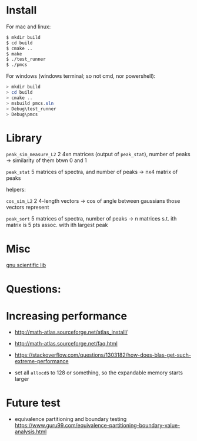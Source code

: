 # Install

For mac and linux:

```bash
$ mkdir build
$ cd build
$ cmake ..
$ make
$ ./test_runner
$ ./pmcs
```

For windows (windows terminal; so not cmd, nor powershell):

```powershell
> mkdir build
> cd build
> cmake ..
> msbuild pmcs.sln
> Debug\test_runner
> Debug\pmcs
```

# Library

`peak_sim_measure_L2`
2 4xn matrices (output of `peak_stat`), number of peaks -> similarity of them btwn
0 and 1

`peak_stat`
5 matrices of spectra, and number of peaks -> nx4 matrix of peaks

helpers:

`cos_sim_L2`
2 4-length vectors -> cos of angle between gaussians those vectors represent

`peak_sort`
5 matrices of spectra, number of peaks -> n matrices s.t. ith matrix is 5
pts assoc. with ith largest peak

# Misc

[gnu scientific lib](https://www.gnu.org/software/gsl/doc/html/vectors.html#c.gsl_vector_view)

# Questions:

# Increasing performance

* http://math-atlas.sourceforge.net/atlas_install/
* http://math-atlas.sourceforge.net/faq.html
* https://stackoverflow.com/questions/1303182/how-does-blas-get-such-extreme-performance

* set all `allocd`s to 128 or something, so the expandable memory
  starts larger

# Future test
* equivalence partitioning and boundary testing
  https://www.guru99.com/equivalence-partitioning-boundary-value-analysis.html
